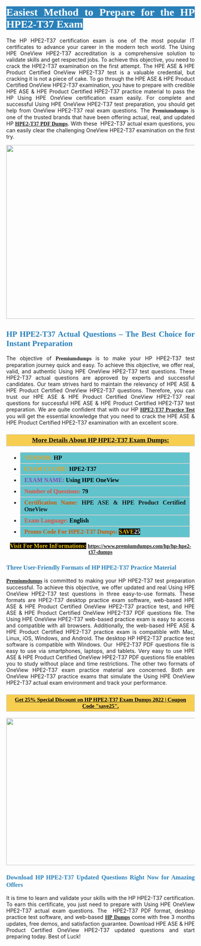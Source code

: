 <h1 style="text-align: justify;"><span style="color:#ffffff;"><span style="font-family:Georgia,serif;"><strong><span style="background-color:#2980b9;">Easiest Method to Prepare for the HP HPE2-T37 Exam</span></strong></span></span></h1>

<p style="text-align: justify;">The HP HPE2-T37 certification exam is one of the most popular IT certificates to advance your career in the modern tech world. The Using HPE OneView HPE2-T37 accreditation is a comprehensive solution to validate skills and get respected jobs. To achieve this objective, you need to crack the HPE2-T37 examination on the first attempt. The HPE ASE & HPE Product Certified OneView HPE2-T37 test is a valuable credential, but cracking it is not a piece of cake. To go through the HPE ASE & HPE Product Certified OneView HPE2-T37 examination, you have to prepare with credible HPE ASE & HPE Product Certified HPE2-T37 practice material to pass the HP Using HPE OneView certification exam easily. For complete and successful Using HPE OneView HPE2-T37 test preparation, you should get help from OneView HPE2-T37 real exam questions. The <span style="font-size:14px;"><span style="font-family:Georgia,serif;"><strong>Premiumdumps</strong></span></span> is one of the trusted brands that have been offering actual, real, and updated HP <span style="font-family:Georgia,serif;"><strong><a href="https://www.premiumdumps.com/hp/hp-hpe2-t37-dumps">HPE2-T37 PDF Dumps</a></strong></span>. With these  HPE2-T37 actual exam questions, you can easily clear the challenging OneView HPE2-T37 examination on the first try.</p>

<p style="text-align: center;"><a href="https://www.premiumdumps.com/hp/hp-hpe2-t37-dumps"><img alt="" src="https://i.imgur.com/VJaqCPg.jpeg" style="width: 700px; height: 465px;" /></a></p>

<h2 style="text-align: justify;"><span style="color:#2980b9;"><span style="font-family:Georgia,serif;"><strong>HP HPE2-T37 Actual Questions – The Best Choice for Instant Preparation</strong></span></span></h2>

<p style="text-align: justify;">The objective of <span style="font-size:14px;"><span style="font-family:Georgia,serif;"><strong>Premiumdumps </strong></span></span>is to make your HP HPE2-T37 test preparation journey quick and easy. To achieve this objective, we offer real, valid, and authentic Using HPE OneView HPE2-T37 test questions. These HPE2-T37 actual questions are approved by experts and successful candidates. Our team strives hard to maintain the relevancy of HPE ASE & HPE Product Certified OneView HPE2-T37 questions. Therefore, you can trust our HPE ASE & HPE Product Certified OneView HPE2-T37 real questions for successful HPE ASE & HPE Product Certified HPE2-T37 test preparation. We are quite confident that with our HP <span style="font-family:Georgia,serif;"><strong><a href="https://www.premiumdumps.com/hp/hp-hpe2-t37-dumps">HPE2-T37 Practice Test</a></strong></span> you will get the essential knowledge that you need to crack the HPE ASE & HPE Product Certified HPE2-T37 examination with an excellent score.</p>

<h3 style="background: #f7ce50; border: 1px solid rgb(204, 204, 204); padding: 5px 10px; text-align: center;"><span style="font-family:Georgia,serif;"><u><u><span style="color:#000000;"><span style="font-size:11pt"><span style="line-height:normal"><b><span style="font-size:13.0pt"><span cambria="">More Details About HP HPE2-T37 Exam Dumps:</span></span></b></span></span></span></u></u></span></h3>

<ul>
	<li style="margin:0cm 10pt">
	<div style="background:#61c4cd; border: 1px solid rgb(204, 204, 204); padding: 5px 10px; text-align: justify;"><span style="font-family:Georgia,serif;"><span style="font-size:11pt"><span style="line-height:normal"><b><span style="font-size:12.0pt"><span new="" roman="" times=""><span style="color:#f39c12;">VENDOR:</span> <span style="color:#000000;">HP</span></span></span></b></span></span></span></div>
	</li>
	<li style="margin:0cm 10pt">
	<div style="background: #61c4cd; border: 1px solid rgb(204, 204, 204); padding: 5px 10px; text-align: justify;"><span style="font-family:Georgia,serif;"><span style="font-size:11pt"><span style="line-height:normal"><b><span style="font-size:12.0pt"><span new="" roman="" times=""><span style="color:#f39c12;">EXAM CCODE:</span> <span style="color:#000000;">HPE2-T37</span></span></span></b></span></span></span></div>
	</li>
	<li style="margin:0cm 10pt">
	<div style="background: #61c4cd; border: 1px solid rgb(204, 204, 204); padding: 5px 10px; text-align: justify;"><span style="font-family:Georgia,serif;"><span style="font-size:11pt"><span style="line-height:normal"><b><span style="font-size:12.0pt"><span new="" roman="" times=""><span style="color:#8e44ad;">EXAM NAME:</span> <span style="color:#000000;">Using HPE OneView</span></span></span></b></span></span></span></div>
	</li>
	<li style="margin:0cm 10pt">
	<div style="background: #61c4cd; border: 1px solid rgb(204, 204, 204); padding: 5px 10px;"><span style="font-family:Georgia,serif;"><span style="font-size:11pt"><span style="line-height:normal"><b><span style="font-size:12.0pt"><span new="" roman="" times=""><span style="color:#e74c3c;">Number of Questions:</span><span style="color:#000000;"><span style="color:#f1c40f;"> </span>79</span></span></span></b></span></span></span></div>
	</li>
	<li style="margin:0cm 10pt">
	<div style="background: #61c4cd; border: 1px solid rgb(204, 204, 204); padding: 5px 10px; text-align: justify;"><span style="font-family:Georgia,serif;"><span style="font-size:11pt"><span style="line-height:normal"><b><span style="font-size:12.0pt"><span new="" roman="" times=""><span style="color:#d35400;">Certification Name:</span> HPE ASE & HPE Product Certified OneView</span></span></b></span></span></span></div>
	</li>
	<li style="margin:0cm 10pt">
	<div style="background: #61c4cd; border: 1px solid rgb(204, 204, 204); padding: 5px 10px; text-align: justify;"><span style="font-family:Georgia,serif;"><span style="font-size:11pt"><span style="line-height:normal"><b><span style="font-size:12.0pt"><span new="" roman="" times=""><span style="color:#e74c3c;">Exam Language:</span> <span style="color:#000000;">English</span></span></span></b></span></span></span></div>
	</li>
	<li style="margin:0cm 10pt">
	<div style="background: #61c4cd; border: 1px solid rgb(204, 204, 204); padding: 5px 10px;"><span style="font-family:Georgia,serif;"><span style="font-size:11pt"><span style="line-height:normal"><b><span style="font-size:12.0pt"><span new="" roman="" times=""><span style="color:#d35400;">Promo Code For HPE2-T37 Dumps:</span><span style="color:#f1c40f;"> <span style="background-color:#000000;">SAVE</span></span><span style="color:#ffffff;"><span style="background-color:#000000;">25</span></span></span></span></b></span></span></span></div>
	</li>
</ul>

<p style="text-align: center;"><span style="font-family:Georgia,serif;"><strong><span style="font-size:16px;"><span style="color:#f1c40f;"><span style="background-color:#000000;">Visit For More InFormations:</span></span></span> <a href="https://www.premiumdumps.com/hp/hp-hpe2-t37-dumps">https://www.premiumdumps.com/hp/hp-hpe2-t37-dumps</a></strong></span></p>

<h3 style="text-align: justify;"><span style="color:#2980b9;"><span style="font-family:Georgia,serif;"><strong><strong><strong>Three User-Friendly Formats of HP HPE2-T37 Practice Material </strong></strong></strong></span></span></h3>

<p style="text-align: justify;"><span style="font-size:14px;"><span style="font-family:Georgia,serif;"><strong><a href="https://www.premiumdumps.com/">Premiumdumps</a> </strong></span></span>is committed to making your HP HPE2-T37 test preparation successful. To achieve this objective, we offer updated and real Using HPE OneView HPE2-T37 test questions in three easy-to-use formats. These formats are HPE2-T37 desktop practice exam software, web-based HPE ASE & HPE Product Certified OneView HPE2-T37 practice test, and HPE ASE & HPE Product Certified OneView HPE2-T37 PDF questions file. The Using HPE OneView HPE2-T37 web-based practice exam is easy to access and compatible with all browsers. Additionally, the web-based HPE ASE & HPE Product Certified HPE2-T37 practice exam is compatible with Mac, Linux, iOS, Windows, and Android. The desktop HP HPE2-T37 practice test software is compatible with Windows. Our  HPE2-T37 PDF questions file is easy to use via smartphones, laptops, and tablets. Very easy to use HPE ASE & HPE Product Certified OneView HPE2-T37 PDF questions file enables you to study without place and time restrictions. The other two formats of OneView HPE2-T37 exam practice material are concerned. Both are OneView HPE2-T37 practice exams that simulate the Using HPE OneView HPE2-T37 actual exam environment and track your performance.</p>

<h3 style="background: rgb(247, 206, 80); border: 1px solid rgb(204, 204, 204); padding: 5px 10px; text-align: center;"><span style="font-family:Georgia,serif;"><u><span style="color:#000000;"><span style="font-size:11pt;"><span style="line-height:normal;"><b><span cambria="">Get 25% Special Discount on HP HPE2-T37 Exam Dumps 2022 | Coupon Code "save25".</span></b></span></span></span></u></span></h3>

<p style="text-align: center;"><strong><strong><a href="https://www.premiumdumps.com/hp/hp-hpe2-t37-dumps"><img alt="" src="https://i.imgur.com/2KPb8yb.jpeg" style="width: 700px; height: 394px;" /></a></strong></strong></p>

<h3 style="text-align: justify;"><strong><span style="color:#2980b9;"><span style="font-family:Georgia,serif;"><strong><strong><strong>Download HP HPE2-T37 Updated Questions Right Now for Amazing Offers</strong></strong></strong></span></span></strong></h3>

<p style="text-align: justify;">It is time to learn and validate your skills with the HP HPE2-T37 certification. To earn this certificate, you just need to prepare with Using HPE OneView HPE2-T37 actual exam questions. The  HPE2-T37 PDF format, desktop practice test software, and web-based <span style="font-family:Georgia,serif;"><strong><a href="https://www.premiumdumps.com/hp-exam-dumps">HP Dumps</a></strong></span> come with free 3 months updates, free demos, and satisfaction guarantee. Download HPE ASE & HPE Product Certified OneView HPE2-T37 updated questions and start preparing today. Best of Luck!</p>
